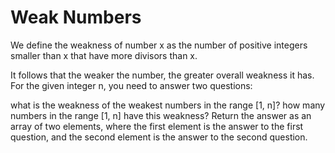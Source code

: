 <h1>Weak Numbers
</h1>
<p>We define the weakness of number x as the number of positive integers smaller than x that have more divisors than x.

It follows that the weaker the number, the greater overall weakness it has. For the given integer n, you need to answer two questions:

what is the weakness of the weakest numbers in the range [1, n]?
how many numbers in the range [1, n] have this weakness?
Return the answer as an array of two elements, where the first element is the answer to the first question, and the second element is the answer to the second question.
</p>
